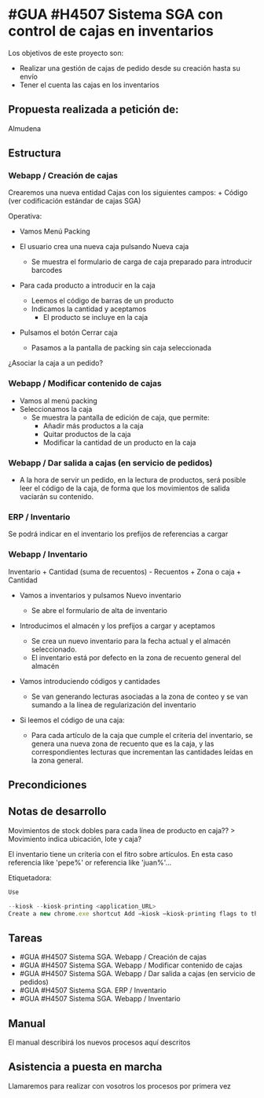 # #GUA #H4507 Sistema SGA con control de cajas en inventarios

Los objetivos de este proyecto son:
+ Realizar una gestión de cajas de pedido desde su creación hasta su envío
+ Tener el cuenta las cajas en los inventarios

## Propuesta realizada a petición de:
Almudena

## Estructura

### Webapp / Creación de cajas

Crearemos una nueva entidad Cajas con los siguientes campos:
    + Código (ver codificación estándar de cajas SGA)

Operativa:
+ Vamos Menú Packing

+ El usuario crea una nueva caja pulsando Nueva caja
    + Se muestra el formulario de carga de caja preparado para introducir barcodes

+ Para cada producto a introducir en la caja
    + Leemos el código de barras de un producto
    + Indicamos la cantidad y aceptamos
        + El producto se incluye en la caja

+ Pulsamos el botón Cerrar caja
    + Pasamos a la pantalla de packing sin caja seleccionada

¿Asociar la caja a un pedido?

### Webapp / Modificar contenido de cajas
+ Vamos al menú packing
+ Seleccionamos la caja
    + Se muestra la pantalla de edición de caja, que permite:
        + Añadir más productos a la caja
        + Quitar productos de la caja
        + Modificar la cantidad de un producto en la caja


### Webapp / Dar salida a cajas (en servicio de pedidos)
+ A la hora de servir un pedido, en la lectura de productos, será posible leer el código de la caja, de forma que los movimientos de salida vaciarán su contenido.


### ERP / Inventario
Se podrá indicar en el inventario los prefijos de referencias a cargar

### Webapp / Inventario
Inventario
    + Cantidad (suma de recuentos)
    - Recuentos
        + Zona o caja
        + Cantidad

+ Vamos a inventarios y pulsamos Nuevo inventario
    + Se abre el formulario de alta de inventario

+ Introducimos el almacén y los prefijos a cargar y aceptamos
    + Se crea un nuevo inventario para la fecha actual y el almacén seleccionado.
    + El inventario está por defecto en la zona de recuento general del almacén

+ Vamos introduciendo códigos y cantidades
    + Se van generando lecturas asociadas a la zona de conteo y se van sumando a la línea de regularización del inventario
    
+ Si leemos el código de una caja:
    + Para cada artículo de la caja que cumple el criteria del inventario, se genera una nueva zona de recuento que es la caja, y las correspondientes lecturas que incrementan las cantidades leídas en la zona general.

## Precondiciones

## Notas de desarrollo
Movimientos de stock dobles para cada línea de producto en caja?? > Movimiento indica ubicación, lote y caja?

El inventario tiene un criteria con el fitro sobre artículos. En esta caso referencia like 'pepe%' or referencia like 'juan%'...

Etiquetadora:

```js
Use

--kiosk --kiosk-printing <application_URL>
Create a new chrome.exe shortcut Add –kiosk –kiosk-printing flags to the chrome.exe target shortcut Add the url of the kiosk as the starting page in Chrome settings (or replace chrome.exe with “chrome.exe –kiosk http:// [enter URL here]”) Drag the shortcut into the startup folder so it loads automatically.
```


## Tareas
* #GUA #H4507 Sistema SGA. Webapp / Creación de cajas
* #GUA #H4507 Sistema SGA. Webapp / Modificar contenido de cajas
* #GUA #H4507 Sistema SGA. Webapp / Dar salida a cajas (en servicio de pedidos)
* #GUA #H4507 Sistema SGA. ERP / Inventario
* #GUA #H4507 Sistema SGA. Webapp / Inventario


## Manual
El manual describirá los nuevos procesos aquí descritos

## Asistencia a puesta en marcha
Llamaremos para realizar con vosotros los procesos por primera vez